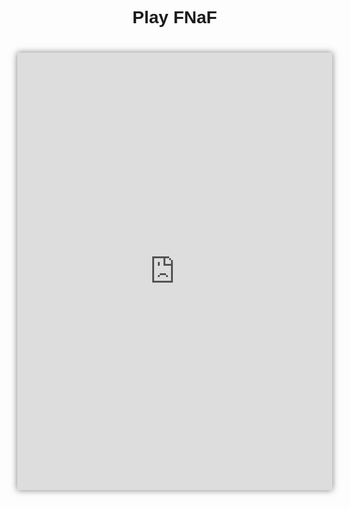 <!DOCTYPE html>
<html lang="en">
<head>
  <meta charset="UTF-8">
  <title>FNaF Game</title>
  <style>
    body {
      margin: 0;
      font-family: sans-serif;
    }
    .game-container {
      width: 100%;
      max-width: 960px;
      margin: 40px auto;
      box-shadow: 0 0 10px rgba(0,0,0,0.5);
    }
    iframe {
      width: 100%;
      height: 700px;
      border: none;
    }
  </style>
</head>
<body>
  <h1 style="text-align: center;">Play FNaF</h1>
  <div class="game-container">
    <iframe src="https://wellsousaaa.github.io/Five-Nights-at-Freddys-Web/" allowfullscreen></iframe>
  </div>
</body>
</html>
